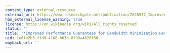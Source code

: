 ```yaml
---
content_type: external-resource
external_url: https://www.researchgate.net/publication/2626577_Improved_Performance_Guarantees_for_Bandwidth_Minimization_Heuristics
has_external_license_warning: true
license: https://en.wikipedia.org/wiki/All_rights_reserved
status: ''
title: '*Improved Performance Guarantees for Bandwidth Minimization Heuristics*'
uid: 1e6fe2b3-ffd8-4168-b63d-8f98a4626f56
wayback_url: ''
---
```

